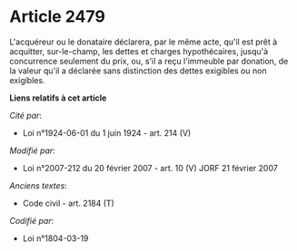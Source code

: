 # Article 2479

L'acquéreur ou le donataire déclarera, par le même acte, qu'il est prêt à acquitter, sur-le-champ, les dettes et charges
hypothécaires, jusqu'à concurrence seulement du prix, ou, s'il a reçu l'immeuble par donation, de la valeur qu'il a déclarée
sans distinction des dettes exigibles ou non exigibles.

**Liens relatifs à cet article**

_Cité par_:

  - Loi n°1924-06-01 du 1 juin 1924 - art. 214 (V)

_Modifié par_:

  - Loi n°2007-212 du 20 février 2007 - art. 10 (V) JORF 21 février 2007

_Anciens textes_:

  - Code civil - art. 2184 (T)

_Codifié par_:

  - Loi n°1804-03-19
